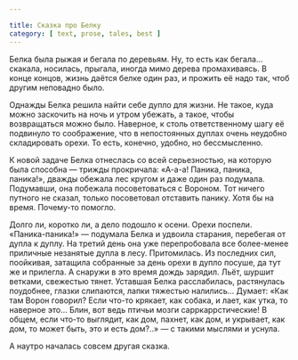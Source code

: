```yaml
---

title: Сказка про Белку
category: [ text, prose, tales, best ]
---
```

Белка была рыжая и бегала по деревьям. Ну, то есть как бегала... скакала, носилась, прыгала, иногда мимо дерева промахиваясь.
В конце концов, жизнь даётся белке один раз, и прожить её надо так, чтоб другим неповадно было.

<!--more-->

Однажды Белка решила найти себе дупло для жизни. Не такое, куда можно заскочить на ночь и утром убежать, а такое, чтобы возвращаться
можно было. Наверное, к столь ответственному шагу её подвинуло то соображение, что в непостоянных дуплах очень неудобно складировать
орехи. То есть, конечно, удобно, но бессмысленно.

К новой задаче Белка отнеслась со всей серьезностью, на которую была способна — трижды прокричала: «А-а-а! Паника, паника, паника!»,
дважды обежала лес кругом и даже один раз подумала. Подумавши, она побежала посоветоваться с Вороном. Тот ничего путного не сказал,
только посоветовал отставить панику. Хотя бы на время. Почему-то помогло.

Долго ли, коротко ли, а дело подошло к осени. Орехи поспели. «Паника-паника!» — подумала Белка и удвоила старания, перебегая от дупла
к дуплу. На третий день она уже перепробовала все более-менее приличные незанятые дупла в лесу. Притомилась. Из последних сил,
поойкивая, затащила собранные за день орехи в дупло посуше, да тут же и прилегла. А снаружи в это время дождь зарядил. Льёт, шуршит
ветками, свежестью тянет. Уставшая Белка расслабилась, растянулась поудобнее, глазки слипаются, лапки тяжестью налились...
Думает: «Как там Ворон говорил? Если что-то крякает, как собака, и лает, как утка, то наверное это... Блин, вот ведь птичьи мозги
сарркаррстические! В общем, если что-то выглядит, как дом, пахнет, как дом, и укрывает, как дом, то может быть, это и есть дом?..» —
с такими мыслями и уснула.

А наутро началась совсем другая сказка.
